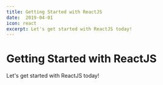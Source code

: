 ```yaml
---
title: Getting Started with ReactJS
date:  2019-04-01
icon: react
excerpt: Let's get started with ReactJS today!
---
```

# Getting Started with ReactJS

Let's get started with ReactJS today!
